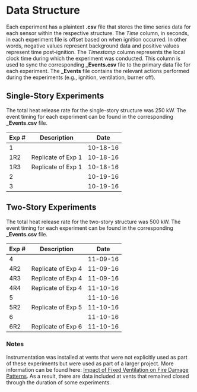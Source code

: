 # Data Structure
Each experiment has a plaintext __.csv__ file that stores the time series data for each sensor within the respective structure. The *Time* column, in seconds, in each experiment file is offset based on when ignition occurred. In other words, negative values represent background data and positive values represent time post-ignition. The *Timestamp* column represents the local clock time during which the experiment was conducted. This column is used to sync the corresponding **_Events.csv** file to the primary data file for each experiment. The **_Events** file contains the relevant actions performed during the experiments (e.g., ignition, ventilation, burner off).

## Single-Story Experiments
The total heat release rate for the single-story structure was 250 kW. The event timing for each experiment can be found in the corresponding **_Events.csv** file.

| Exp # | Description | Date     |
|-------|-------------|----------|
| 1     |             | 10-18-16 |
| 1R2   | Replicate of Exp 1 | 10-18-16 |
| 1R3   | Replicate of Exp 1 | 10-18-16 |
| 2     |             | 10-19-16 |
| 3     |             | 10-19-16 |


## Two-Story Experiments
The total heat release rate for the two-story structure was 500 kW. The event timing for each experiment can be found in the corresponding **_Events.csv** file.

| Exp # | Description | Date     |
|-------|-------------|----------|
| 4     |             | 11-09-16 |
| 4R2   | Replicate of Exp 4 | 11-09-16 |
| 4R3   | Replicate of Exp 4 | 11-09-16 |
| 4R4   | Replicate of Exp 4 | 11-10-16 |
| 5     |             | 11-10-16 |
| 5R2   | Replicate of Exp 5 | 11-10-16 |
| 6     |             | 11-10-16 |
| 6R2   | Replicate of Exp 6 | 11-10-16 |

### Notes
Instrumentation was installed at vents that were not explicitly used as part of these experiments but were used as part of a larger project. More information can be found here: [Impact of Fixed Ventilation on Fire Damage Patterns](https://fireinvestigation.fsri.org/). As a result, there are data included at vents that remained closed through the duration of some experiments.